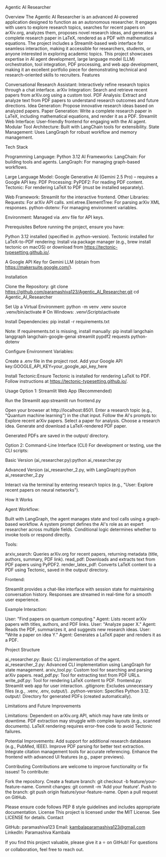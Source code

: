 Agentic AI Researcher
 
Overview
The Agentic AI Researcher is an advanced AI-powered application designed to function as an autonomous researcher. It engages with users to explore research topics, searches for recent papers on arXiv.org, analyzes them, proposes novel research ideas, and generates a complete research paper in LaTeX, rendered as a PDF with mathematical equations. The project includes a Streamlit-based web interface for seamless interaction, making it accessible for researchers, students, or anyone interested in exploring academic topics.
This project showcases expertise in AI agent development, large language model (LLM) orchestration, tool integration, PDF processing, and web app development, making it an excellent portfolio piece for demonstrating technical and research-oriented skills to recruiters.
Features

Conversational Research Assistant: Interactively refine research topics through a chat interface.
arXiv Integration: Search and retrieve recent papers from arXiv.org using a custom tool.
PDF Analysis: Extract and analyze text from PDF papers to understand research outcomes and future directions.
Idea Generation: Propose innovative research ideas based on analyzed papers.
Paper Generation: Write a complete research paper in LaTeX, including mathematical equations, and render it as a PDF.
Streamlit Web Interface: User-friendly frontend for engaging with the AI agent.
Modular Tool Architecture: Built with LangChain tools for extensibility.
State Management: Uses LangGraph for robust workflow and memory management.

Tech Stack

Programming Language: Python 3.12
AI Frameworks:
LangChain: For building tools and agents.
LangGraph: For managing graph-based workflows.


Large Language Model: Google Generative AI (Gemini 2.5 Pro) – requires a Google API key.
PDF Processing:
PyPDF2: For reading PDF content.
Tectonic: For rendering LaTeX to PDF (must be installed separately).


Web Framework: Streamlit for the interactive frontend.
Other Libraries:
Requests: For arXiv API calls.
xml.etree.ElementTree: For parsing arXiv XML responses.
python-dotenv: For managing environment variables.


Environment: Managed via .env file for API keys.

Prerequisites
Before running the project, ensure you have:

Python 3.12 installed (specified in .python-version).
Tectonic installed for LaTeX-to-PDF rendering:
Install via package manager (e.g., brew install tectonic on macOS) or download from https://tectonic-typesetting.github.io/.


A Google API Key for Gemini LLM (obtain from https://makersuite.google.com/).

Installation

Clone the Repository:
git clone https://github.com/paramashiva123/Agentic_AI_Researcher.git
cd Agentic_AI_Researcher


Set Up a Virtual Environment:
python -m venv .venv
source .venv/bin/activate  # On Windows: .venv\Scripts\activate


Install Dependencies:
pip install -r requirements.txt

Note: If requirements.txt is missing, install manually:
pip install langchain langgraph langchain-google-genai streamlit pypdf2 requests python-dotenv


Configure Environment Variables:

Create a .env file in the project root.
Add your Google API key:GOOGLE_API_KEY=your_google_api_key_here




Install Tectonic:Ensure Tectonic is installed for rendering LaTeX to PDF. Follow instructions at https://tectonic-typesetting.github.io/.


Usage
Option 1: Streamlit Web App (Recommended)

Run the Streamlit app:streamlit run frontend.py


Open your browser at http://localhost:8501.
Enter a research topic (e.g., "Quantum machine learning") in the chat input.
Follow the AI's prompts to:
Explore recent arXiv papers.
Select a paper for analysis.
Choose a research idea.
Generate and download a LaTeX-rendered PDF paper.


Generated PDFs are saved in the output/ directory.

Option 2: Command-Line Interface (CLI)
For development or testing, use the CLI scripts:

Basic Version (ai_researcher.py):python ai_researcher.py


Advanced Version (ai_researcher_2.py, with LangGraph):python ai_researcher_2.py


Interact via the terminal by entering research topics (e.g., "User: Explore recent papers on neural networks").

How It Works

Agent Workflow:

Built with LangGraph, the agent manages state and tool calls using a graph-based workflow.
A system prompt defines the AI's role as an expert researcher across multiple fields.
Conditional logic determines whether to invoke tools or respond directly.


Tools:

arxiv_search: Queries arXiv.org for recent papers, returning metadata (title, authors, summary, PDF link).
read_pdf: Downloads and extracts text from PDF papers using PyPDF2.
render_latex_pdf: Converts LaTeX content to a PDF using Tectonic, saved in the output/ directory.


Frontend:

Streamlit provides a chat-like interface with session state for maintaining conversation history.
Responses are streamed in real-time for a smooth user experience.


Example Interaction:

User: "Find papers on quantum computing."
Agent: Lists recent arXiv papers with titles, authors, and PDF links.
User: "Analyze paper X."
Agent: Reads the PDF, summarizes it, and suggests new research ideas.
User: "Write a paper on idea Y."
Agent: Generates a LaTeX paper and renders it as a PDF.



Project Structure

ai_researcher.py: Basic CLI implementation of the agent.
ai_researcher_2.py: Advanced CLI implementation using LangGraph for state management.
arxiv_tool.py: Custom tool for searching and parsing arXiv papers.
read_pdf.py: Tool for extracting text from PDF URLs.
write_pdf.py: Tool for rendering LaTeX content to PDF.
frontend.py: Streamlit web app for user interaction.
.gitignore: Excludes unnecessary files (e.g., .venv, .env, output/).
.python-version: Specifies Python 3.12.
output/: Directory for generated PDFs (created automatically).

Limitations and Future Improvements

Limitations:
Dependent on arXiv.org API, which may have rate limits or downtime.
PDF extraction may struggle with complex layouts (e.g., scanned documents).
LaTeX rendering requires error-free code to avoid Tectonic failures.


Potential Improvements:
Add support for additional research databases (e.g., PubMed, IEEE).
Improve PDF parsing for better text extraction.
Integrate citation management tools for accurate referencing.
Enhance the frontend with advanced UI features (e.g., paper previews).



Contributing
Contributions are welcome to improve functionality or fix issues! To contribute:

Fork the repository.
Create a feature branch: git checkout -b feature/your-feature-name.
Commit changes: git commit -m 'Add your feature'.
Push to the branch: git push origin feature/your-feature-name.
Open a pull request on GitHub.

Please ensure code follows PEP 8 style guidelines and includes appropriate documentation.
License
This project is licensed under the MIT License. See LICENSE for details.
Contact

GitHub: paramashiva123
Email: kambalaparamashiva123@gmail.com
LinkedIn: Paramashiva Kambala

If you find this project valuable, please give it a ⭐ on GitHub! For questions or collaboration, feel free to reach out.